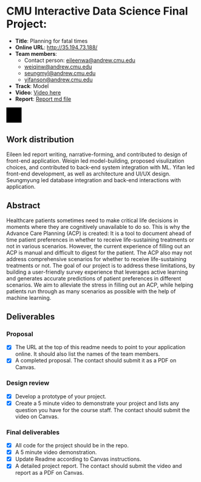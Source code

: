 # CMU Interactive Data Science Final Project:
* **Title**: Planning for fatal times
* **Online URL**: http://35.194.73.188/ 
* **Team members**:
  * Contact person: eileenwa@andrew.cmu.edu
  * weiqinw@andrew.cmu.edu
  * seungmyl@andrew.cmu.edu
  * yifanson@andrew.cmu.edu
* **Track**: Model
* **Video**: [Video here](https://drive.google.com/file/d/1l9Qugbhf7rf-qixktgJlR45moHKSS8xy/view?usp=sharing/)
* **Report**: [Report md file](https://github.com/CMU-IDS-2020/fp-planningforthebest/blob/main/Report.md)

<img src="Submission.gif" width="40" height="40" />

## Work distribution

Eileen led report writing, narrative-forming, and contributed to design of front-end application. Weiqin led model-building, proposed visulization choices, and contributed to back-end system integration with ML. Yifan led front-end development, as well as architecture and UI/UX design. Seungmyung led database integration and back-end interactions with application. 

## Abstract

Healthcare patients sometimes need to make critical life decisions in moments where they are cognitively unavailable to do so. This is why the Advance Care Planning (ACP) is created: It is a tool to document ahead of time patient preferences in whether to receive life-sustaining treatments or not in various scenarios. However, the current experience of filling out an ACP is manual and difficult to digest for the patient. The ACP also may not address comprehensive scenarios for whether to receive life-sustaining treatments or not. The goal of our project is to address these limitations, by building a user-friendly survey experience that leverages active learning and generates accurate predictions of patient preferences in different scenarios. We aim to alleviate the stress in filling out an ACP, while helping patients run through as many scenarios as possible with the help of machine learning. 

## Deliverables

### Proposal

- [x] The URL at the top of this readme needs to point to your application online. It should also list the names of the team members.
- [x] A completed proposal. The contact should submit it as a PDF on Canvas.

### Design review

- [x] Develop a prototype of your project.
- [x] Create a 5 minute video to demonstrate your project and lists any question you have for the course staff. The contact should submit the video on Canvas.

### Final deliverables

- [x] All code for the project should be in the repo.
- [x] A 5 minute video demonstration.
- [x] Update Readme according to Canvas instructions.
- [x] A detailed project report. The contact should submit the video and report as a PDF on Canvas.
